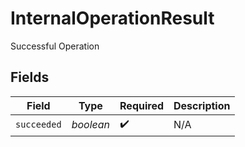 # InternalOperationResult

Successful Operation


## Fields

| Field              | Type               | Required           | Description        |
| ------------------ | ------------------ | ------------------ | ------------------ |
| `succeeded`        | *boolean*          | :heavy_check_mark: | N/A                |
